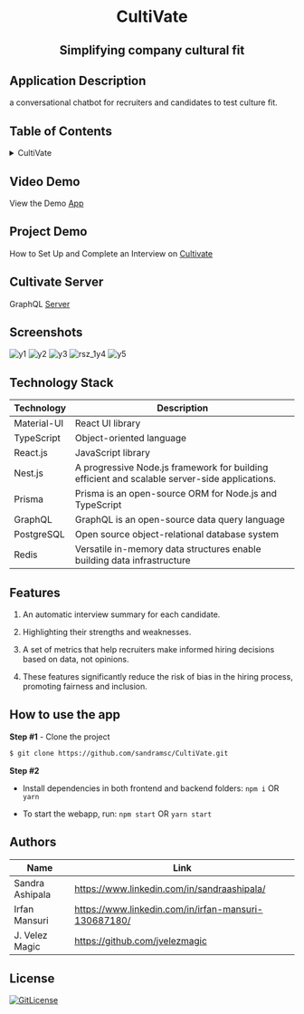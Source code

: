 <!-- PROJECT TITLE -->
  <h1 align="center">CultiVate</h1>
 <h2 2 align="center">
    Simplifying company cultural fit
    <br />
    </h2>

## Application Description

a conversational chatbot for recruiters and candidates to test culture fit.

## Table of Contents

<details>
<summary>CultiVate</summary>

- [Application Description](#application-description)
- [Table of Contents](#table-of-contents)
- [Project Demo](#demo)
- [Screenshots](#screenshots)
- [Technology Stack](#technology-stack)
- [Features](#features)
- [How to use the app](#how-to-use-the-app)
- [Collaborators](#collaborators)
- [References](#references)
- [License](#license)

</details>

## Video Demo

View the Demo [App](https://cultivate-pink.vercel.app/)

## Project Demo

How to Set Up and Complete an Interview on [Cultivate](https://scribehow.com/shared/How_to_Set_Up_and_Complete_an_Interview_on_Cultivate_by_jvelezmagic__HrZYmq-dRQSvOJRKYE7ffg)

## Cultivate Server

GraphQL [Server](https://github.com/jvelezmagic/cultivate-server)

## Screenshots
![y1](https://user-images.githubusercontent.com/19821445/227799975-9c7c051f-7cd3-40a3-963f-14ffc3e1a811.PNG)
![y2](https://user-images.githubusercontent.com/19821445/227799980-44275470-8aa4-4769-8581-3ca8a9d14c02.PNG)
![y3](https://user-images.githubusercontent.com/19821445/227799959-5ab94f2a-26a6-491a-82ba-b229a0b24ef3.PNG)
![rsz_1y4](https://user-images.githubusercontent.com/19821445/227801339-4229344e-15af-4751-a215-b00c7b9d8637.png)
![y5](https://user-images.githubusercontent.com/19821445/227799970-572f85d0-0ada-4889-9896-2fea94d1d5c8.PNG)

## Technology Stack

| Technology       | Description                                   |
| ---------------- | --------------------------------------------- |
| Material-UI      | React UI library                              |
| TypeScript       | Object-oriented language                      |
| React.js         | JavaScript library                            |
| Nest.js           | A progressive Node.js framework for building efficient and scalable server-side applications.                     |
| Prisma          | Prisma is an open-source ORM for Node.js and TypeScript                      |
| GraphQL           | GraphQL is an open-source data query language                     |
| PostgreSQL           | Open source object-relational database system                      |
| Redis           | Versatile in-memory data structures enable building data infrastructure                     |

## Features

1. An automatic interview summary for each candidate.

2. Highlighting their strengths and weaknesses.

3. A set of metrics that help recruiters make informed hiring decisions based on data, not opinions.

4. These features significantly reduce the risk of bias in the hiring process, promoting fairness and inclusion.

## How to use the app

**Step #1** - Clone the project

```bash
$ git clone https://github.com/sandramsc/CultiVate.git
```

**Step #2**

- Install dependencies in both frontend and backend folders: `npm i` OR `yarn`

- To start the webapp, run: `npm start` OR `yarn start`


## Authors

| Name            | Link                                   |
| --------------- | -------------------------------------- |
| Sandra Ashipala | https://www.linkedin.com/in/sandraashipala/ |
| Irfan Mansuri | https://www.linkedin.com/in/irfan-mansuri-130687180/ |
| J. Velez Magic | https://github.com/jvelezmagic |

## License

[![GitLicense](https://img.shields.io/badge/License-MIT-lime.svg)](https://github.com/sandramsc/CultiVate/blob/master/LICENSE.md)
